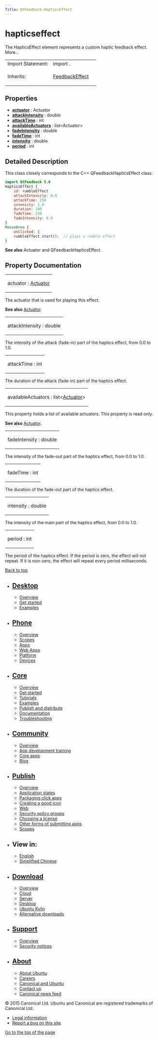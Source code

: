 ```yaml
---
Title: QtFeedback.HapticsEffect
---
```

        
hapticseffect
=============

<span class="subtitle"></span>
The HapticsEffect element represents a custom haptic feedback effect. More...

<table>
<colgroup>
<col width="50%" />
<col width="50%" />
</colgroup>
<tbody>
<tr class="odd">
<td>Import Statement:</td>
<td>import .</td>
</tr>
<tr class="even">
<td>Inherits:</td>
<td><p><a href="https://developer.ubuntu.comapps/qml/sdk-15.04.4/QtFeedback.FeedbackEffect.md">FeedbackEffect</a></p></td>
</tr>
</tbody>
</table>

<span id="properties"></span>
Properties
----------

-   ****[actuator](https://developer.ubuntu.comapps/qml/sdk-15.04.4/QtFeedback.hapticseffect.md#actuator-prop)**** : Actuator
-   ****[attackIntensity](https://developer.ubuntu.comapps/qml/sdk-15.04.4/QtFeedback.hapticseffect.md#attackIntensity-prop)**** : double
-   ****[attackTime](https://developer.ubuntu.comapps/qml/sdk-15.04.4/QtFeedback.hapticseffect.md#attackTime-prop)**** : int
-   ****[availableActuators](https://developer.ubuntu.comapps/qml/sdk-15.04.4/QtFeedback.hapticseffect.md#availableActuators-prop)**** : list&lt;Actuator&gt;
-   ****[fadeIntensity](https://developer.ubuntu.comapps/qml/sdk-15.04.4/QtFeedback.hapticseffect.md#fadeIntensity-prop)**** : double
-   ****[fadeTime](https://developer.ubuntu.comapps/qml/sdk-15.04.4/QtFeedback.hapticseffect.md#fadeTime-prop)**** : int
-   ****[intensity](https://developer.ubuntu.comapps/qml/sdk-15.04.4/QtFeedback.hapticseffect.md#intensity-prop)**** : double
-   ****[period](https://developer.ubuntu.comapps/qml/sdk-15.04.4/QtFeedback.hapticseffect.md#period-prop)**** : int

<span id="details"></span>
Detailed Description
--------------------

This class closely corresponds to the C++ QFeedbackHapticsEffect class.

``` qml
import QtFeedback 5.0
HapticsEffect {
    id: rumbleEffect
    attackIntensity: 0.0
    attackTime: 250
    intensity: 1.0
    duration: 100
    fadeTime: 250
    fadeIntensity: 0.0
}
MouseArea {
    onClicked: {
    rumbleEffect.start();  // plays a rumble effect
}
```

**See also** Actuator and QFeedbackHapticsEffect.

Property Documentation
----------------------

<table>
<colgroup>
<col width="100%" />
</colgroup>
<tbody>
<tr class="odd">
<td><p><span id="actuator-prop"></span><span class="name">actuator</span> : <span class="type"><a href="https://developer.ubuntu.comapps/qml/sdk-15.04.4/QtFeedback.actuator.md">Actuator</a></span></p></td>
</tr>
</tbody>
</table>

The actuator that is used for playing this effect.

**See also** [Actuator](https://developer.ubuntu.comapps/qml/sdk-15.04.4/QtFeedback.actuator.md).

<table>
<colgroup>
<col width="100%" />
</colgroup>
<tbody>
<tr class="odd">
<td><p><span id="attackIntensity-prop"></span><span class="name">attackIntensity</span> : <span class="type">double</span></p></td>
</tr>
</tbody>
</table>

The intensity of the attack (fade-in) part of the haptics effect, from 0.0 to 1.0.

<table>
<colgroup>
<col width="100%" />
</colgroup>
<tbody>
<tr class="odd">
<td><p><span id="attackTime-prop"></span><span class="name">attackTime</span> : <span class="type">int</span></p></td>
</tr>
</tbody>
</table>

The duration of the attack (fade-in) part of the haptics effect.

<table>
<colgroup>
<col width="100%" />
</colgroup>
<tbody>
<tr class="odd">
<td><p><span id="availableActuators-prop"></span><span class="name">availableActuators</span> : <span class="type">list</span>&lt;<span class="type"><a href="https://developer.ubuntu.comapps/qml/sdk-15.04.4/QtFeedback.actuator.md">Actuator</a></span>&gt;</p></td>
</tr>
</tbody>
</table>

This property holds a list of available actuators. This property is read only.

**See also** [Actuator](https://developer.ubuntu.comapps/qml/sdk-15.04.4/QtFeedback.actuator.md).

<table>
<colgroup>
<col width="100%" />
</colgroup>
<tbody>
<tr class="odd">
<td><p><span id="fadeIntensity-prop"></span><span class="name">fadeIntensity</span> : <span class="type">double</span></p></td>
</tr>
</tbody>
</table>

The intensity of the fade-out part of the haptics effect, from 0.0 to 1.0.

<table>
<colgroup>
<col width="100%" />
</colgroup>
<tbody>
<tr class="odd">
<td><p><span id="fadeTime-prop"></span><span class="name">fadeTime</span> : <span class="type">int</span></p></td>
</tr>
</tbody>
</table>

The duration of the fade-out part of the haptics effect.

<table>
<colgroup>
<col width="100%" />
</colgroup>
<tbody>
<tr class="odd">
<td><p><span id="intensity-prop"></span><span class="name">intensity</span> : <span class="type">double</span></p></td>
</tr>
</tbody>
</table>

The intensity of the main part of the haptics effect, from 0.0 to 1.0.

<table>
<colgroup>
<col width="100%" />
</colgroup>
<tbody>
<tr class="odd">
<td><p><span id="period-prop"></span><span class="name">period</span> : <span class="type">int</span></p></td>
</tr>
</tbody>
</table>

The period of the haptics effect. If the period is zero, the effect will not repeat. If it is non-zero, the effect will repeat every period milliseconds.

[Back to top](https://developer.ubuntu.comapps/qml/sdk-15.04.4/QtFeedback.hapticseffect.md#)

-   [Desktop](https://developer.ubuntu.com/en/desktop/)
    ---------------------------------------------------

    -   [Overview](https://developer.ubuntu.com/en/desktop/)
    -   [Get started](http://snapcraft.io/?utm_source=developer.ubuntu.com&utm_medium=devportal&utm_term=snaps%20snapcraft%20desktop&utm_content=menu&utm_campaign=duc_snappers)
    -   [Examples](https://github.com/ubuntu/snappy-playpen)

-   [Phone](https://developer.ubuntu.com/en/phone/)
    -----------------------------------------------

    -   [Overview](https://developer.ubuntu.com/en/phone/)
    -   [Scopes](https://developer.ubuntu.com/en/phone/scopes/)
    -   [Apps](https://developer.ubuntu.com/en/phone/apps/)
    -   [Web Apps](https://developer.ubuntu.com/en/phone/web/)
    -   [Platform](https://developer.ubuntu.com/en/phone/platform/)
    -   [Devices](https://developer.ubuntu.com/en/phone/devices/)

-   [Core](https://developer.ubuntu.com/core)
    -----------------------------------------

    -   [Overview](https://developer.ubuntu.com/core)
    -   [Get started](https://developer.ubuntu.com/core/get-started)
    -   [Tutorials](https://developer.ubuntu.com/core/tutorials)
    -   [Examples](https://developer.ubuntu.com/core/examples)
    -   [Publish and distribute](https://developer.ubuntu.com/core/publish-and-distribute)
    -   [Documentation](https://developer.ubuntu.com/core/documentation)
    -   [Troubleshooting](https://developer.ubuntu.com/core/troubleshooting)

-   [Community](https://developer.ubuntu.com/en/community/)
    -------------------------------------------------------

    -   [Overview](https://developer.ubuntu.com/en/community/)
    -   [App development training](https://developer.ubuntu.com/en/community/training/)
    -   [Core apps](https://developer.ubuntu.com/en/community/core-apps/)
    -   [Blog](https://developer.ubuntu.com/en/community/blog/)

-   [Publish](https://developer.ubuntu.com/en/publish/)
    ---------------------------------------------------

    -   [Overview](https://developer.ubuntu.com/en/publish/)
    -   [Application states](https://developer.ubuntu.com/en/publish/application-states/)
    -   [Packaging click apps](https://developer.ubuntu.com/en/publish/packaging-click-apps/)
    -   [Creating a good icon](https://developer.ubuntu.com/en/publish/creating-a-good-icon/)
    -   [Web](https://developer.ubuntu.com/en/publish/web/)
    -   [Security policy groups](https://developer.ubuntu.com/en/publish/security-policy-groups/)
    -   [Choosing a license](https://developer.ubuntu.com/en/publish/choosing-a-license/)
    -   [Other forms of submitting apps](https://developer.ubuntu.com/en/publish/other-forms-of-submitting-apps/)
    -   [Scopes](https://developer.ubuntu.com/en/publish/scopes/)

-   View in:
    --------

    -   [English](https://developer.ubuntu.comapps/qml/sdk-15.04.4/QtFeedback.hapticseffect.md "Change to language: English")
    -   [Simplified Chinese](https://developer.ubuntu.comapps/qml/sdk-15.04.4/QtFeedback.hapticseffect.md "Change to language: Simplified Chinese")

-   [Download](http://ubuntu.com/download/)
    ---------------------------------------

    -   [Overview](http://ubuntu.com/download)
    -   [Cloud](http://ubuntu.com/download/cloud)
    -   [Server](http://ubuntu.com/download/server)
    -   [Desktop](http://ubuntu.com/download/desktop)
    -   [Ubuntu Kylin](http://ubuntu.com/download/ubuntu-kylin)
    -   [Alternative downloads](http://ubuntu.com/download/alternative-downloads)

-   [Support](http://ubuntu.com/support/)
    -------------------------------------

    -   [Overview](http://ubuntu.com/support)
    -   [Security notices](http://www.ubuntu.com/usn/)

-   [About](http://ubuntu.com/about/)
    ---------------------------------

    -   [About Ubuntu](http://ubuntu.com/about/about-ubuntu)
    -   [Careers](http://www.canonical.com/careers)
    -   [Canonical and Ubuntu](http://ubuntu.com/about/canonical-and-ubuntu)
    -   [Contact us](http://ubuntu.com/about/contact-us)
    -   [Canonical news feed](http://insights.ubuntu.com/feed/)

© 2015 Canonical Ltd. Ubuntu and Canonical are registered trademarks of Canonical Ltd.

-   [Legal information](http://www.ubuntu.com/legal)
-   [Report a bug on this site](https://bugs.launchpad.net/developer-ubuntu-com/)

<span class="accessibility-aid">[Go to the top of the page](https://developer.ubuntu.comapps/qml/sdk-15.04.4/QtFeedback.hapticseffect.md#)</span>
